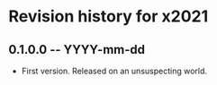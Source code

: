 # Revision history for x2021

## 0.1.0.0 -- YYYY-mm-dd

* First version. Released on an unsuspecting world.
